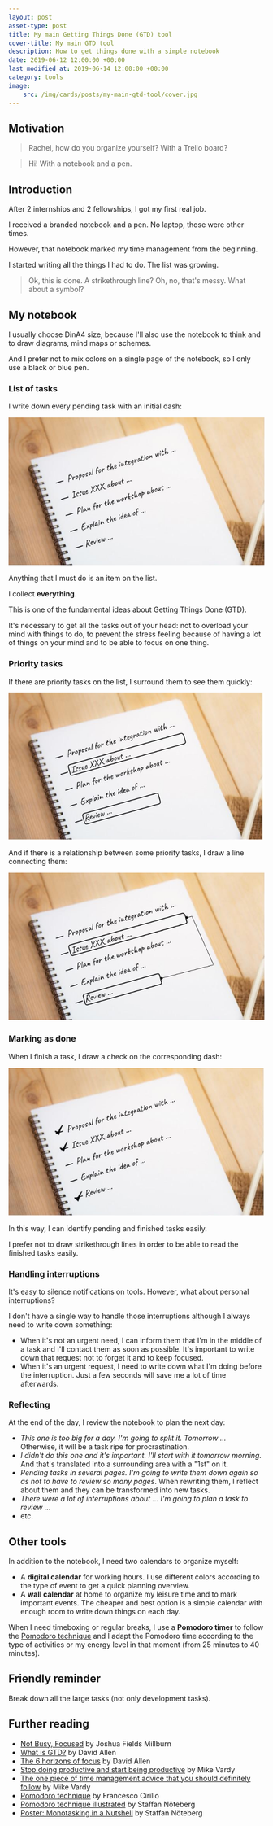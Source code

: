 ```yaml
---
layout: post
asset-type: post
title: My main Getting Things Done (GTD) tool
cover-title: My main GTD tool
description: How to get things done with a simple notebook
date: 2019-06-12 12:00:00 +00:00
last_modified_at: 2019-06-14 12:00:00 +00:00
category: tools
image:
    src: /img/cards/posts/my-main-gtd-tool/cover.jpg
---
```


## Motivation

> Rachel, how do you organize yourself? With a Trello board?

> Hi! With a notebook and a pen.

## Introduction

After 2 internships and 2 fellowships, I got my first real job.

I received a branded notebook and a pen. No laptop, those were other times.

However, that notebook marked my time management from the beginning.

I started writing all the things I had to do. The list was growing.

> Ok, this is done. A strikethrough line? Oh, no, that's messy. What about a symbol?

## My notebook

I usually choose DinA4 size, because I'll also use the notebook to think and to draw diagrams, mind maps or schemes.

And I prefer not to mix colors on a single page of the notebook, so I only use a black or blue pen.

### List of tasks

I write down every pending task with an initial dash:

![Example of list on the notebook](/img/cards/posts/my-main-gtd-tool/list.jpg)

Anything that I must do is an item on the list.

I collect **everything**. 

This is one of the fundamental ideas about Getting Things Done (GTD).

It's necessary to get all the tasks out of your head: not to overload your mind with things to do, to prevent the stress feeling because of having a lot of things on your mind and to be able to focus on one thing.

### Priority tasks

If there are priority tasks on the list, I surround them to see them quickly:

![Example of priority tasks](/img/cards/posts/my-main-gtd-tool/priority-tasks.jpg)

And if there is a relationship between some priority tasks, I draw a line connecting them:

![Example of related priority tasks](/img/cards/posts/my-main-gtd-tool/connection.jpg)

### Marking as done

When I finish a task, I draw a check on the corresponding dash:

![Example of checked items](/img/cards/posts/my-main-gtd-tool/checked-items.jpg)

In this way, I can identify pending and finished tasks easily.

I prefer not to draw strikethrough lines in order to be able to read the finished tasks easily.

### Handling interruptions

It's easy to silence notifications on tools. However, what about personal interruptions?

I don't have a single way to handle those interruptions although I always need to write down something:

* When it's not an urgent need, I can inform them that I'm in the middle of a task and I'll contact them as soon as possible. It's important to write down that request not to forget it and to keep focused. 
* When it's an urgent request, I need to write down what I'm doing before the interruption. Just a few seconds will save me a lot of time afterwards.

### Reflecting

At the end of the day, I review the notebook to plan the next day:

* _This one is too big for a day. I'm going to split it. Tomorrow ..._ Otherwise, it will be a task ripe for procrastination.
* _I didn't do this one and it's important. I'll start with it tomorrow morning._ And that's translated into a surrounding area with a "1st" on it.
* _Pending tasks in several pages. I'm going to write them down again so as not to have to review so many pages_. When rewriting them, I reflect about them and they can be transformed into new tasks.
* _There were a lot of interruptions about ... I'm going to plan a task to review ..._
* etc.

## Other tools

In addition to the notebook, I need two calendars to organize myself:

* A **digital calendar** for working hours. I use different colors according to the type of event to get a quick planning overview.
* A **wall calendar** at home to organize my leisure time and to mark important events. The cheaper and best option is a simple calendar with enough room to write down things on each day.

When I need timeboxing or regular breaks, I use a **Pomodoro timer** to follow the [Pomodoro technique](http://www.pomodorotechnique.com) and I adapt the Pomodoro time according to the type of activities or my energy level in that moment (from 25 minutes to 40 minutes).

## Friendly reminder

Break down all the large tasks (not only development tasks).

## Further reading

* [Not Busy, Focused](https://www.theminimalists.com/busy/) by Joshua Fields Millburn
* [What is GTD?](https://gettingthingsdone.com/what-is-gtd/) by David Allen
* [The 6 horizons of focus](https://gettingthingsdone.com/2011/01/the-6-horizons-of-focus/) by David Allen
* [Stop doing productive and start being productive](https://productivityist.com/start-being-productive/) by Mike Vardy
* [The one piece of time management advice that you should definitely follow](https://productivityist.com/mysimpleadvice/) by Mike Vardy
* [Pomodoro technique](http://www.pomodorotechnique.com) by Francesco Cirillo
* [Pomodoro technique illustrated](https://pragprog.com/book/snfocus/pomodoro-technique-illustrated) by Staffan Nöteberg
* [Poster: Monotasking in a Nutshell](https://dandypeople.com/blog/monotasking-in-a-nutshell-the-free-poster-stop-procrastination-and-get-shit-done/) by Staffan Nöteberg
